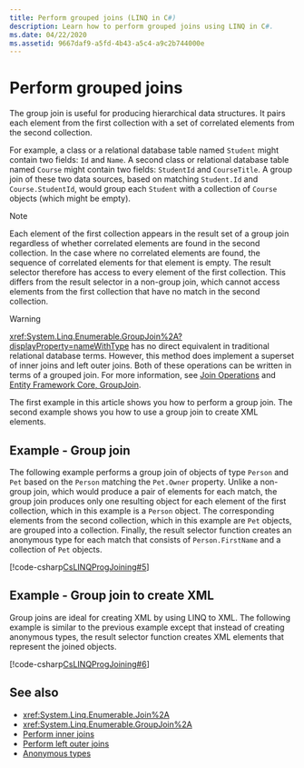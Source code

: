```yaml
---
title: Perform grouped joins (LINQ in C#)
description: Learn how to perform grouped joins using LINQ in C#.
ms.date: 04/22/2020
ms.assetid: 9667daf9-a5fd-4b43-a5c4-a9c2b744000e
---
```

# Perform grouped joins

The group join is useful for producing hierarchical data structures. It pairs each element from the first collection with a set of correlated elements from the second collection.

For example, a class or a relational database table named `Student` might contain two fields: `Id` and `Name`. A second class or relational database table named `Course` might contain two fields: `StudentId` and `CourseTitle`. A group join of these two data sources, based on matching `Student.Id` and `Course.StudentId`, would group each `Student` with a collection of `Course` objects (which might be empty).

> [!NOTE]
> Each element of the first collection appears in the result set of a group join regardless of whether correlated elements are found in the second collection. In the case where no correlated elements are found, the sequence of correlated elements for that element is empty. The result selector therefore has access to every element of the first collection. This differs from the result selector in a non-group join, which cannot access elements from the first collection that have no match in the second collection.

> [!WARNING]
> <xref:System.Linq.Enumerable.GroupJoin%2A?displayProperty=nameWithType> has no direct equivalent in traditional relational database terms. However, this method does implement a superset of inner joins and left outer joins. Both of these operations can be written in terms of a grouped join. For more information, see [Join Operations](../programming-guide/concepts/linq/join-operations.md) and [Entity Framework Core, GroupJoin](/ef/core/querying/complex-query-operators#groupjoin).

The first example in this article shows you how to perform a group join. The second example shows you how to use a group join to create XML elements.

## Example - Group join

The following example performs a group join of objects of type `Person` and `Pet` based on the `Person` matching the `Pet.Owner` property. Unlike a non-group join, which would produce a pair of elements for each match, the group join produces only one resulting object for each element of the first collection, which in this example is a `Person` object. The corresponding elements from the second collection, which in this example are `Pet` objects, are grouped into a collection. Finally, the result selector function creates an anonymous type for each match that consists of `Person.FirstName` and a collection of `Pet` objects.

[!code-csharp[CsLINQProgJoining#5](~/samples/snippets/csharp/concepts/linq/how-to-perform-grouped-joins_1.cs)]

## Example - Group join to create XML

Group joins are ideal for creating XML by using LINQ to XML. The following example is similar to the previous example except that instead of creating anonymous types, the result selector function creates XML elements that represent the joined objects.

[!code-csharp[CsLINQProgJoining#6](~/samples/snippets/csharp/concepts/linq/how-to-perform-grouped-joins_2.cs)]

## See also

- <xref:System.Linq.Enumerable.Join%2A>
- <xref:System.Linq.Enumerable.GroupJoin%2A>
- [Perform inner joins](perform-inner-joins.md)
- [Perform left outer joins](perform-left-outer-joins.md)
- [Anonymous types](../fundamentals/types/anonymous-types.md)
